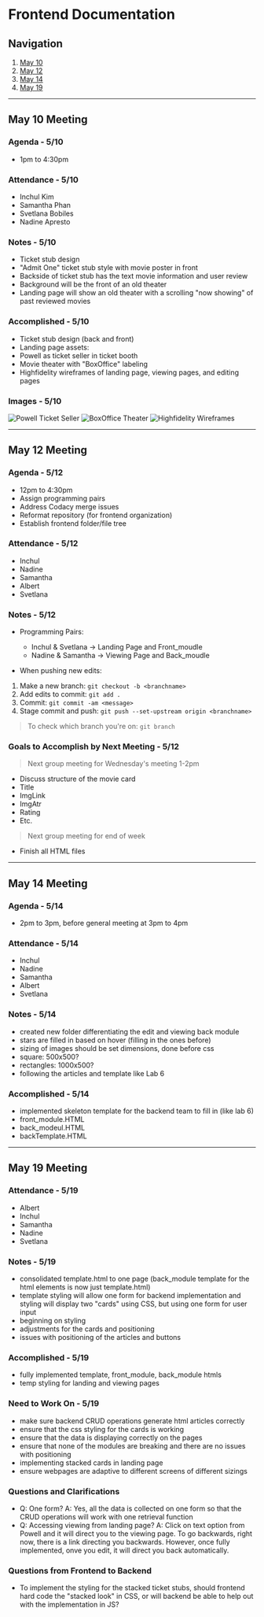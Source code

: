 # Frontend Documentation

## Navigation

1. [May 10](#may-10-meeting)
2. [May 12](#may-12-meeting)
3. [May 14](#may-14-meeting)
4. [May 19](#may-19-meeting)

---

## May 10 Meeting

### Agenda - 5/10

- 1pm to 4:30pm

### Attendance - 5/10

- Inchul Kim
- Samantha Phan
- Svetlana Bobiles
- Nadine Apresto

### Notes - 5/10

- Ticket stub design
- "Admit One" ticket stub style with movie poster in front
- Backside of ticket stub has the text movie information and user review 
- Background will be the front of an old theater
- Landing page will show an old theater with a scrolling "now showing" of past reviewed movies

### Accomplished - 5/10

- Ticket stub design (back and front)
- Landing page assets:
- Powell as ticket seller in ticket booth
- Movie theater with "BoxOffice" labeling
- Highfidelity wireframes of landing page, viewing pages, and editing pages

### Images - 5/10

![Powell Ticket Seller](/frontend/assets/meeting_refs/PowellTicketSeller.png)
![BoxOffice Theater](/frontend/assets/meeting_refs/BoxOffice.png)
![Highfidelity Wireframes](/frontend/assets/meeting_refs/hifidelity_wireframes.png)

---

## May 12 Meeting

### Agenda - 5/12

- 12pm to 4:30pm
- Assign programming pairs
- Address Codacy merge issues
- Reformat repository (for frontend organization)
- Establish frontend folder/file tree

### Attendance - 5/12

- Inchul
- Nadine
- Samantha
- Albert
- Svetlana

### Notes - 5/12

- Programming Pairs:
  - Inchul & Svetlana -> Landing Page and Front_moudle
  - Nadine & Samantha -> Viewing Page and Back_moudle

- When pushing new edits:
  
1. Make a new branch: `git checkout -b <branchname>`
2. Add edits to commit: `git add .`
3. Commit: `git commit -am <message>`
4. Stage commit and push: `git push --set-upstream origin <branchname>`

> To check which branch you're on: `git branch`

### Goals to Accomplish by Next Meeting - 5/12

> Next group meeting for Wednesday's meeting 1-2pm

- Discuss structure of the movie card
- Title
- ImgLink
- ImgAtr
- Rating
- Etc.

> Next group meeting for end of week

- Finish all HTML files

---

## May 14 Meeting

### Agenda - 5/14

- 2pm to 3pm, before general meeting at 3pm to 4pm

### Attendance - 5/14

- Inchul
- Nadine
- Samantha
- Albert
- Svetlana

### Notes - 5/14

- created new folder differentiating the edit and viewing back module
- stars are filled in based on hover (filling in the ones before)
- sizing of images should be set dimensions, done before css
- square: 500x500?
- rectangles: 1000x500?
- following the articles and template like Lab 6

### Accomplished - 5/14

- implemented skeleton template for the backend team to fill in (like lab 6)
- front_module.HTML
- back_modeul.HTML
- backTemplate.HTML

---

## May 19 Meeting

### Attendance - 5/19

- Albert 
- Inchul
- Samantha
- Nadine
- Svetlana

### Notes - 5/19

- consolidated template.html to one page (back_module template for the html elements is now just template.html)
- template styling will allow one form for backend implementation and styling will display two "cards" using CSS, but using one form for user input
- beginning on styling
- adjustments for the cards and positioning
- issues with positioning of the articles and buttons

### Accomplished - 5/19

- fully implemented template, front_module, back_module htmls
- temp styling for landing and viewing pages

### Need to Work On - 5/19

- make sure backend CRUD operations generate html articles correctly
- ensure that the css styling for the cards is working
- ensure that the data is displaying correctly on the pages
- ensure that none of the modules are breaking and there are no issues with positioning
- implementing stacked cards in landing page
- ensure webpages are adaptive to different screens of different sizings 

### Questions and Clarifications

- Q: One form? A: Yes, all the data is collected on one form so that the CRUD operations will work with one retrieval function
- Q: Accessing viewing from landing page? A: Click on text option from Powell and it will direct you to the viewing page. To go backwards, right now, there is a link directing you backwards. However, once fully implemented, onve you edit, it will direct you back automatically.

### Questions from Frontend to Backend

- To implement the styling for the stacked ticket stubs, should frontend hard code the "stacked look" in CSS, or will backend be able to help out with the implementation in JS?
